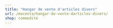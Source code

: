 ```yaml
---
title: "Hangar de vente d'articles divers"
url: /macenta/hangar-de-vente-darticles-divers/
shop: commodité
---
```

